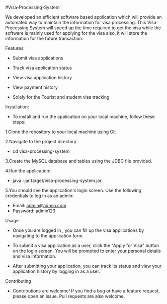 #Visa-Processing-System

We developed an efficient software based application which will provide an automated way to maintain the information for visa processing. This Visa Processing System will speed up the time required to get the visa while the software is mainly used for applying for the visa also, it will store the information for the future transaction. 


Features:
* Submit visa applications

* Track visa application status

* View visa application history

* View payment history

* Solely for the Tourist and student visa tracking

Installation:
* To install and run the application on your local machine, follow these steps:

1.Clone the repository to your local machine using Git

2.Navigate to the project directory:

* cd visa-processing-system

3.Create the MySQL database and tables using the JDBC file provided.

4.Run the application:

* java -jar target/visa-processing-system.jar

5.You should see the application's login screen. Use the following credentials to log in as an admin:

* Email: admin@admin.com
* Password: admin123


Usage
* Once you are logged in , you can fill up the visa applications by navigating to the application form.

* To submit a visa application as a user, click the "Apply for Visa" button on the login screen. You will be prompted to enter your personal details and visa information.

* After submitting your application, you can track its status and view your application history by logging in as a user.

Contributing
* Contributions are welcome! If you find a bug or have a feature request, please open an issue. Pull requests are also welcome.

